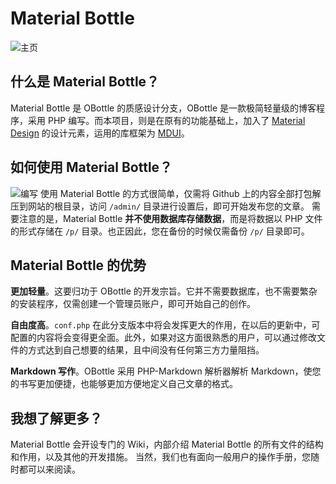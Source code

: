 # Material Bottle 
![主页](https://i.loli.net/2018/10/06/5bb8c8ba220ca.png)
## 什么是 Material Bottle？
Material Bottle 是 OBottle 的质感设计分支，OBottle 是一款极简轻量级的博客程序，采用 PHP 编写。而本项目，则是在原有的功能基础上，加入了 [Material Design](https://material.io) 的设计元素，运用的库框架为 [MDUI](https://github.com/zdhxiong/mdui)。
## 如何使用 Material Bottle？
![编写](https://i.loli.net/2018/10/06/5bb8c8b9499b2.png)
使用 Material Bottle 的方式很简单，仅需将 Github 上的内容全部打包解压到网站的根目录，访问 `/admin/` 目录进行设置后，即可开始发布您的文章。
需要注意的是，Material Bottle **并不使用数据库存储数据**，而是将数据以 PHP 文件的形式存储在 `/p/` 目录。也正因此，您在备份的时候仅需备份 `/p/` 目录即可。
## Material Bottle 的优势
**更加轻量**。这要归功于 OBottle 的开发宗旨。它并不需要数据库，也不需要繁杂的安装程序，仅需创建一个管理员账户，即可开始自己的创作。

**自由度高**。`conf.php` 在此分支版本中将会发挥更大的作用，在以后的更新中，可配置的内容将会变得更全面。此外，如果对这方面很熟悉的用户，可以通过修改文件的方式达到自己想要的结果，且中间没有任何第三方力量阻挡。

**Markdown 写作**。OBottle 采用 PHP-Markdown 解析器解析 Markdown，使您的书写更加便捷，也能够更加方便地定义自己文章的格式。
## 我想了解更多？
Material Bottle 会开设专门的 Wiki，内部介绍 Material Bottle 的所有文件的结构和作用，以及其他的开发措施。
当然，我们也有面向一般用户的操作手册，您随时都可以来阅读。